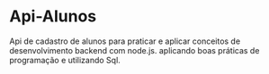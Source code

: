# Api-Alunos
Api de cadastro de alunos para praticar e aplicar conceitos de desenvolvimento backend com node.js. aplicando boas práticas de programação e utilizando Sql.
